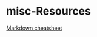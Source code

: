 # misc-Resources

[Markdown cheatsheet](https://github.com/adam-p/markdown-here/wiki/Markdown-Here-Cheatsheet)
